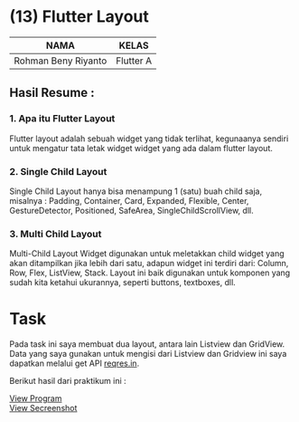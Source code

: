 # (13) Flutter Layout
| NAMA |  KELAS
|--|--|
| Rohman Beny Riyanto  |  Flutter A

## Hasil Resume :

### 1. Apa itu Flutter Layout
Flutter layout adalah sebuah widget yang tidak terlihat, kegunaanya sendiri untuk mengatur tata letak widget widget yang ada dalam flutter layout.

### 2. Single Child Layout
Single Child Layout hanya bisa menampung 1 (satu) buah child saja, misalnya : Padding, Container, Card, Expanded, Flexible, Center, GestureDetector, Positioned, SafeArea, SingleChildScrollView, dll.

### 3. Multi Child Layout 
Multi-Child Layout Widget digunakan untuk meletakkan child widget yang akan ditampilkan jika lebih dari satu, adapun widget ini terdiri dari: Column, Row, Flex, ListView, Stack. Layout ini baik digunakan untuk komponen yang sudah kita ketahui ukurannya, seperti buttons, textboxes, dll.

# Task
Pada task ini saya membuat dua layout, antara lain Listview dan GridView. Data yang saya gunakan untuk mengisi dari Listview dan Gridview ini saya dapatkan melalui get API [reqres.in](https://reqres.in/).

Berikut hasil dari praktikum ini : 

[View Program]()<br>
[View Secreenshot]()